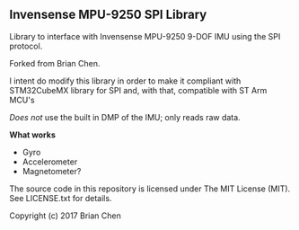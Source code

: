 ## Invensense MPU-9250 SPI Library

Library to interface with Invensense MPU-9250 9-DOF IMU using the SPI protocol. 

Forked from Brian Chen.

I intent do modify this library in order to make it compliant with STM32CubeMX library for SPI and, with that, compatible with ST Arm MCU's

*Does not* use the built in DMP of the IMU; only reads raw data.

**What works**
- Gyro
- Accelerometer
- Magnetometer?

The source code in this repository is licensed under The MIT License (MIT). See LICENSE.txt for details.

Copyright (c) 2017 Brian Chen
